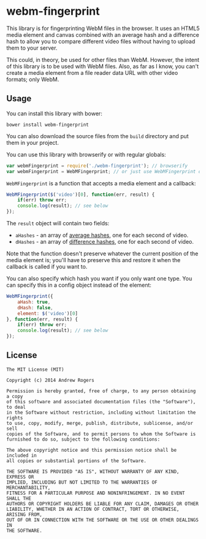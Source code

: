 # webm-fingerprint

This library is for fingerprinting WebM files in the browser. It uses an HTML5 media element and canvas combined with an average hash and a difference hash to allow you to compare different video files without having to upload them to your server.

This could, in theory, be used for other files than WebM. However, the intent of this library is to be used with WebM files. Also, as far as I know, you can't create a media element from a file reader data URL with other video formats; only WebM.

## Usage
You can install this library with bower:
```
bower install webm-fingerprint
```

You can also download the source files from the `build` directory and put them in your project.

You can use this library with browserify or with regular globals:
```javascript
var webmFingerprint = require('./webm-fingerprint'); // browserify
var webmFingerprint = WebMFingerprint; // or just use WebMFingerprint directly.
```
`WebMFingerprint` is a function that accepts a media element and a callback:
```javascript
WebMFingerprint($('video')[0], function(err, result) {
    if(err) throw err;
    console.log(result); // see below
});
```
The `result` object will contain two fields:
* `aHashes` - an array of [average hashes](http://www.hackerfactor.com/blog/index.php?/archives/432-Looks-Like-It.html), one for each second of video.
* `dHashes` - an array of [difference hashes](http://www.hackerfactor.com/blog/index.php?/archives/529-Kind-of-Like-That.html), one for each second of video.

Note that the function doesn't preserve whatever the current position of the media element is; you'll have to preserve this and restore it when the callback is called if you want to.

You can also specify which hash you want if you only want one type. You can specify this in a config object instead of the element:
```javascript
WebMFingerprint({
	aHash: true,
	dHash: false,
	element: $('video')[0]
}, function(err, result) {
    if(err) throw err;
    console.log(result); // see below
});
```

## License
```
The MIT License (MIT)

Copyright (c) 2014 Andrew Rogers

Permission is hereby granted, free of charge, to any person obtaining a copy
of this software and associated documentation files (the "Software"), to deal
in the Software without restriction, including without limitation the rights
to use, copy, modify, merge, publish, distribute, sublicense, and/or sell
copies of the Software, and to permit persons to whom the Software is
furnished to do so, subject to the following conditions:

The above copyright notice and this permission notice shall be included in
all copies or substantial portions of the Software.

THE SOFTWARE IS PROVIDED "AS IS", WITHOUT WARRANTY OF ANY KIND, EXPRESS OR
IMPLIED, INCLUDING BUT NOT LIMITED TO THE WARRANTIES OF MERCHANTABILITY,
FITNESS FOR A PARTICULAR PURPOSE AND NONINFRINGEMENT. IN NO EVENT SHALL THE
AUTHORS OR COPYRIGHT HOLDERS BE LIABLE FOR ANY CLAIM, DAMAGES OR OTHER
LIABILITY, WHETHER IN AN ACTION OF CONTRACT, TORT OR OTHERWISE, ARISING FROM,
OUT OF OR IN CONNECTION WITH THE SOFTWARE OR THE USE OR OTHER DEALINGS IN
THE SOFTWARE.
```